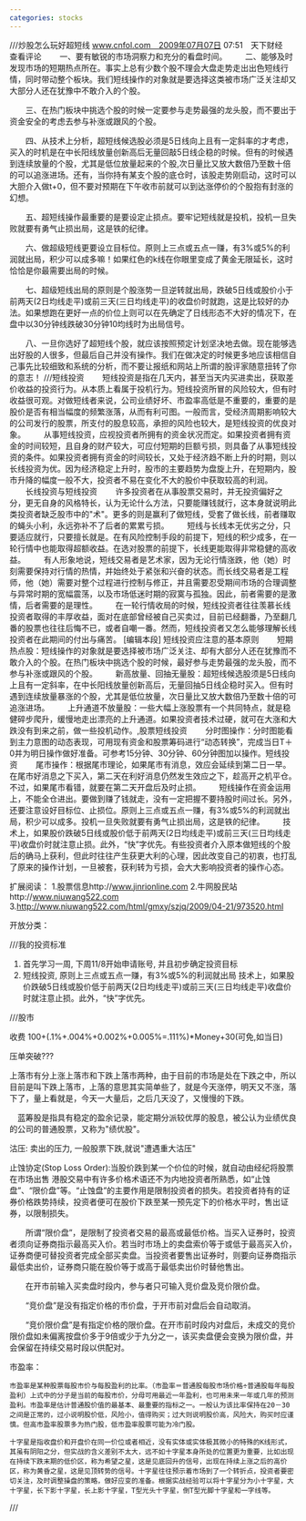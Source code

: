 ```yaml
---
categories: stocks
---
```

///炒股怎么玩好超短线
www.cnfol.com　2009年07月07日 07:51　天下财经　
查看评论
　　一、要有敏锐的市场洞察力和充分的看盘时间。 　　二、能够及时发现市场的短期热点所在。事实上总有少数个股不理会大盘走势走出出色短线行情，同时带动整个板块。我们短线操作的对象就是要选择这类被市场广泛关注却又大部分人还在犹豫中不敢介入的个股。

　　三、在热门板块中挑选个股的时候一定要参与走势最强的龙头股，而不要出于资金安全的考虑去参与补涨或跟风的个股。

　　四、从技术上分析，超短线候选股必须是5日线向上且有一定斜率的才考虑，买入的时机是在中长阳线放量创新高后无量回敲5日线企稳的时候。但有的时候遇到连续放量的个股，尤其是低位放量起来的个股,次日量比又放大数倍乃至数十倍的可以追涨进场。还有，当你持有某支个股的底仓时，该股走势刚启动，这时可以大胆介入做t+0，但不要对预期在下午收市前就可以到达涨停价的个股抱有封涨的幻想。

　　五、超短线操作最重要的是要设定止损点。要牢记短线就是投机，投机一旦失败就要有勇气止损出局，这是铁的纪律。

　　六、做超级短线更要设立目标位。原则上三点或五点一赚，有3%或5%的利润就出局，积少可以成多嘛！如果红色的k线在你眼里变成了黄金无限延长，这时恰恰是你最需要出局的时候。

　　七、超级短线出局的原则是个股涨势一旦逆转就出局，跌破5日线或股价小于前两天(2日均线走平)或前三天(三日均线走平)的收盘价时就跑，这是比较好的办法。如果想跑在更好一点的价位上则可以在先确定了日线形态不大好的情况下，在盘中以30分钟线跌破30分钟10均线时为出局信号。

　　八、一旦你选好了超短线个股，就应该按照预定计划坚决地去做。现在能够选出好股的人很多，但最后自己并没有操作。我们在做决定的时候更多地应该相信自己事先比较细致和系统的分析，而不要让报纸和网站上所谓的股评家随意扭转了你的意志！
///短线投资
　　短线投资是指在几天内，甚至当天内买进卖出，获取差价收益的投资行为。从本质上看属于投机行为。短线投资所冒的风险较大，但有时收益很可观。对做短线者来说，公司业绩好坏、市盈率高低是不重要的，重要的是股价是否有相当幅度的频繁涨落，从而有利可图。一般而言，受经济周期影响较大的公司发行的股票，所支付的股息较高，承担的风险也较大，是短线投资的优良对象。
　　从事短线投资，应视投资者所拥有的资金状况而定。如果投资者拥有资金的时间较短，且自身的财产较大，可应付短期的巨额亏损，则具备了从事短线投资的条件。如果投资者拥有资金的时间较长，又处于经济趋不断上升的时期，则以长线投资为优。因为经济稳定上升时，股市的主要趋势为盘旋上升，在短期内，股市升降的幅度一般不大，投资者不易在变化不大的股价中获取较高的利润。
　　长线投资与短线投资
　　许多投资者在从事股票交易时，并无投资偏好之分，更无自身的风格特长，认为无论什么方法，只要能赚钱就行，这本身就说明此类投资者缺乏股市中的"术"。更多的则是赢利了做短线，受套了做长线，前者赚取的蝇头小利，永远弥补不了后者的累累亏损。
　　短线与长线本无优劣之分，只要适应就行，只要擅长就是。在有风险控制手段的前提下，短线的积少成多，在一轮行情中也能取得超额收益。在选对股票的前提下，长线更能取得非常稳健的高收益。
　　有人形象地说，短线交易者是艺术家，因为无论行情涨跌，他（她）时刻需要保持对行情的热情，并始终处于紧张和兴奋的状态。而长线交易者是工程师，他（她）需要对整个过程进行控制与修正，并且需要忍受期间市场的合理调整与异常时期的宽幅震荡，以及市场低迷时期的寂寞与孤独。因此，前者需要的是激情，后者需要的是理性。
　　在一轮行情收局的时候，短线投资者往往羡慕长线投资者取得的丰厚收益，面对在底部曾经被自己买卖过，目前已经翻番，乃至翻几番的股票也往往后悔不已，或者自嘲一番。然而，短线投资者又怎么能够理解长线投资者在此期间的付出与痛苦。
[编辑本段]
短线投资应注意的基本原则
　　短期热点股：短线操作的对象就是要选择被市场广泛关注、却有大部分人还在犹豫而不敢介入的个股。在热门板块中挑选个股的时候，最好参与走势最强的龙头股，而不参与补涨或跟风的个股。
　　新高放量、回抽无量股：超短线候选股须是5日线向上且有一定斜率，在中长阳线放量创新高后，无量回抽5日线企稳时买入。但有时遇到连续放量暴涨的个股，尤其是低位放量，次日量比又放大数倍乃至数十倍的可追涨进场。
　　上升通道不放量股：一些大幅上涨股票有一个共同特点，就是稳健碎步爬升，缓慢地走出漂亮的上升通道。如果投资者技术过硬，就可在大涨和大跌没有到来之前，做一些投机动作。,股票短线投资
　　分时图操作：分时图能看到主力意图的动态表现，可用现有资金和股票筹码进行“动态转换”，完成当日T＋0并为明日操作做好准备。可参考15分钟、30分钟、60分钟图加以操作。短线投资
　　尾市操作：根据尾市理论，如果尾市有消息，效应会延续到第二日一早。在尾市好消息之下买入，第二天在利好消息仍然发生效应之下，趁高开之机平仓。不过，如果尾市看错，就要在第二天开盘后及时止损。
　　短线操作在资金运用上，不能全仓进出。要做到赚了钱就走，没有一定把握不要持股时间过长。另外，还要注意设好目标位、止损位。原则上三点或五点一赚，有3%或5%的利润就出局，积少可以成多。投机一旦失败就要有勇气止损出局，这是铁的纪律。
　　技术上，如果股价跌破5日线或股价低于前两天(2日均线走平)或前三天(三日均线走平)收盘价时就注意止损。此外，“快”字优先。有些投资者介入原本做短线的个股后的确马上获利，但此时往往产生获更大利的心理，因此改变自己的初衷，也打乱了原来的操作计划，一旦被套，获利转为亏损，会大大影响投资者的操作心态。

扩展阅读：
    1.股票信息http://www.jinrionline.com 
    2.牛网股民站http://www.niuwang522.com 
    3.http://www.niuwang522.com/html/gmxy/szjq/2009/04-21/973520.html 

开放分类：



///我的投资标准
1. 首先学习一周, 下周11/8开始申请账号, 并且初步确定投资目标
2. 短线投资, 
原则上三点或五点一赚，有3%或5%的利润就出局
技术上，如果股价跌破5日线或股价低于前两天(2日均线走平)或前三天(三日均线走平)收盘价时就注意止损。此外，“快”字优先。


///股市

收费 100+(.1%+.004%+0.002%+0.005%=.111%)*Money+30(可免,如当日)

压单突破???

上落市有分上涨上落市和下跌上落市两种，由于目前的市场是处在下跌之中，所以目前是叫下跌上落市，上落的意思其实简单些了，就是今天涨停，明天又不涨，落下了，量上看就是，今天一大量后，之后几天没了，又慢慢的下跌。

　蓝筹股是指具有稳定的盈余记录，能定期分派较优厚的股息，被公认为业绩优良的公司的普通股票，又称为"绩优股"。 

沽压: 卖出的压力, 一般股票下跌,就说"遭遇重大沽压"

止蚀协定(Stop Loss Order):当股价跌到某一个价位的时候，就自动由经纪将股票在市场出售
港股交易中有许多价格术语还不为内地投资者所熟悉，如“止蚀盘”、“限价盘”等。“止蚀盘”的主要作用是限制投资者的损失。若投资者持有的证券价格跌势持续，投资者便可在股价下跌至某一预先定下的价格水平时，售出证券，以限制损失。

　　所谓“限价盘”，是限制了投资者交易的最高或最低价格。当买入证券时，投资者须向证券商指示最高买入价。若当时市场上的卖盘索价等于或低于最高买入价，证券商便可替投资者完成全部买卖盘。当投资者要售出证券时，则要向证券商指示最低卖出价，证券商只能在股价等于或高于最低卖出价时替他售出。

　　在开市前输入买卖盘时段内，参与者只可输入竞价盘及竞价限价盘。

　　“竞价盘”是没有指定价格的市价盘，于开市前对盘后会自动取消。

　　“竞价限价盘”是有指定价格的限价盘。在开市前时段内对盘后，未成交的竞价限价盘如未偏离按盘价多于9倍或少于九分之一，该买卖盘便会变换为限价盘，并会保留在持续交易时段以供配对。 

市盈率：

    市盈率是某种股票每股市价与每股盈利的比率。（市盈率＝普通股每股市场价格÷普通股每年每股盈利）上式中的分子是当前的每股市价，分母可用最近一年盈利，也可用未来一年或几年的预测盈利。市盈率是估计普通股价值的最基本、最重要的指标之一。一般认为该比率保持在20－30之间是正常的，过小说明股价低，风险小，值得购买；过大则说明股价高，风险大，购买时应谨慎。但高市盈率股票多为热门股，低市盈率股票可能为冷门股。
    
    十字星是指收盘价和开盘价在同一价位或者相近，没有实体或实体极其微小的特殊的K线形式，其虽有阴阳之分，但实战的含义差别不太大，远不如十字星本身所处的位置更为重要，比如出现在持续下跌末期的低价区，称为希望之星，这是见底回升的信号，出现在持续上涨之后的高价区，称为黄昏之星，这是见顶转势的信号。十字星往往预示着市场到了一个转折点，投资者要密切关注，及时调整操盘的策略，做好应变的准备。根据实战经验可以将十字星分为小十字星，大十字星，长下影十字星，长上影十字星，T型光头十字星，倒T型光脚十字星和一字线等。 
///




